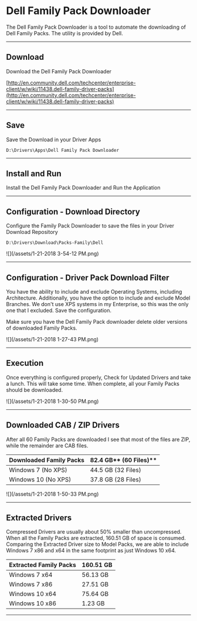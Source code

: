 # Dell Family Pack Downloader

The Dell Family Pack Downloader is a tool to automate the downloading of Dell Family Packs.  The utility is provided by Dell.

---

## Download

Download the Dell Family Pack Downloader

[http://en.community.dell.com/techcenter/enterprise-client/w/wiki/11438.dell-family-driver-packs](http://en.community.dell.com/techcenter/enterprise-client/w/wiki/11438.dell-family-driver-packs)

---

## Save

Save the Download in your Driver Apps

```
D:\Drivers\Apps\Dell Family Pack Downloader
```

---

## Install and Run

Install the Dell Family Pack Downloader and Run the Application

---

## Configuration - Download Directory

Configure the Family Pack Downloader to save the files in your Driver Download Repository

```
D:\Drivers\Download\Packs-Family\Dell
```

![](/assets/1-21-2018 3-54-12 PM.png)

---

## Configuration - Driver Pack Download Filter

You have the ability to include and exclude Operating Systems, including Architecture.  Additionally, you have the option to include and exclude Model Branches.  We don't use XPS systems in my Enterprise, so this was the only one that I excluded.  Save the configuration.

Make sure you have the Dell Family Pack downloader delete older versions of downloaded Family Packs.

![](/assets/1-21-2018 1-27-43 PM.png)

---

## Execution

Once everything is configured properly, Check for Updated Drivers and take a lunch.  This will take some time.  When complete, all your Family Packs should be downloaded.

![](/assets/1-21-2018 1-30-50 PM.png)

---

## Downloaded CAB / ZIP Drivers

After all 60 Family Packs are downloaded I see that most of the files are ZIP, while the remainder are CAB files.

| **Downloaded Family Packs** | 82.4 GB** \(60 Files\)** |
| :--- | :--- |
| Windows 7 \(No XPS\) | 44.5 GB \(32 Files\) |
| Windows 10 \(No XPS\) | 37.8 GB \(28 Files\) |

![](/assets/1-21-2018 1-50-33 PM.png)

---

## Extracted Drivers

Compressed Drivers are usually about 50% smaller than uncompressed.  When all the Family Packs are extracted, 160.51 GB of space is consumed.  Comparing the Extracted Driver size to Model Packs, we are able to include Windows 7 x86 and x64 in the same footprint as just Windows 10 x64.

| **Extracted Family Packs** | **160.51 GB** |
| :--- | :--- |
| Windows 7 x64 | 56.13 GB |
| Windows 7 x86 | 27.51 GB |
| Windows 10 x64 | 75.64 GB |
| Windows 10 x86 | 1.23 GB |

---



